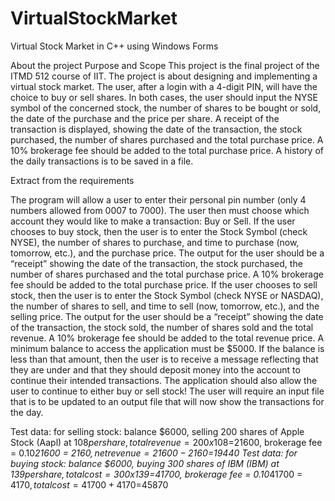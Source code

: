 # VirtualStockMarket
Virtual Stock Market in C++ using Windows Forms

About the project
Purpose and Scope
This project is the final project of the ITMD 512 course of IIT. 
The project is about designing and implementing a virtual stock market. 
The user, after a login with a 4-digit PIN, will have the choice to buy or sell shares. 
In both cases, the user should input the NYSE symbol of the concerned stock, the number of shares to be bought or sold, the date of the purchase and the price per share. A receipt of the transaction is displayed, showing the date of the transaction, the stock purchased, the number of shares purchased and the total purchase price. A 10% brokerage fee should be added to the total purchase price. A history of the daily transactions is to be saved in a file.


Extract from the requirements

The program will allow a user to enter their personal pin number (only 4 numbers allowed from 0007 to 7000). 
The user then must choose which account they would like to make a transaction: Buy or Sell. 
If the user chooses to buy stock, then the user is to enter the Stock Symbol (check NYSE), the number of shares to purchase, and time to purchase (now, tomorrow, etc.), and the purchase price. The output for the user should be a “receipt” showing the date of the transaction, the stock purchased, the number of shares purchased and the total purchase price. A 10% brokerage fee should be added to the total purchase price.
If the user chooses to sell stock, then the user is to enter the Stock Symbol (check NYSE or NASDAQ), the number of shares to sell, and time to sell (now, tomorrow, etc.), and the selling price. The output for the user should be a “receipt” showing the date of the transaction, the stock sold, the number of shares sold and the total revenue. A 10% brokerage fee should be added to the total revenue price.
A minimum balance to access the application must be $5000. If the balance is less than that amount, then the user is to receive a message reflecting that they are under and that they should deposit money into the account to continue their intended transactions.
The application should also allow the user to continue to either buy or sell stock!
The user will require an input file that is to be updated to an output file that will now show the transactions for the day.

Test data: for selling stock: balance $6000, selling 200 shares of Apple Stock (Aapl) at $108 per share, total revenue = 200 x 108 =$21600, brokerage fee = 0.10*21600 = $2160, net revenue = 21600-2160=$19440
Test data: for buying stock: balance $6000, buying 300 shares of IBM (IBM) at $139 per share, total cost = 300 x 139 =$41700, brokerage fee = 0.10*41700 = $4170, total cost = 41700 + 4170 =$45870

